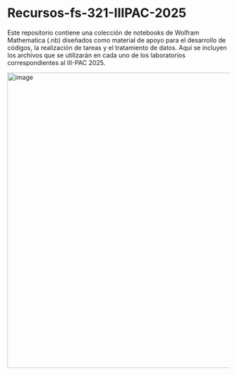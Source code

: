 # Recursos-fs-321-IIIPAC-2025
Este repositorio contiene una colección de notebooks de Wolfram Mathematica (.nb) diseñados como material de apoyo para el desarrollo de códigos, la realización de tareas y el tratamiento de datos. Aquí se incluyen los archivos que se utilizarán en cada uno de los laboratorios correspondientes al III-PAC 2025.

<img width="768" height="668" alt="image" src="https://github.com/user-attachments/assets/18edddd2-76e8-4c18-ae54-bd8554db502a" />



